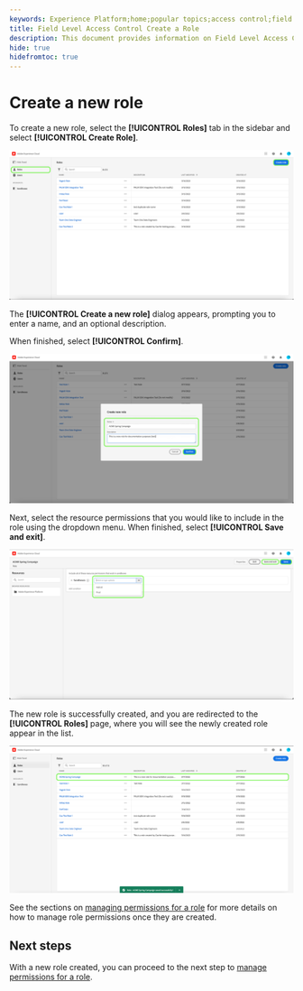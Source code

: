 ```yaml
---
keywords: Experience Platform;home;popular topics;access control;field level access control;FLAC
title: Field Level Access Control Create a Role
description: This document provides information on Field Level Access Control in Adobe Experience Platform
hide: true
hidefromtoc: true
---
```


# Create a new role 

To create a new role, select the **[!UICONTROL Roles]** tab in the sidebar and select **[!UICONTROL Create Role]**.

![new-profile](../../images/flac-ui/flac-new-role.png)

The **[!UICONTROL Create a new role]** dialog appears, prompting you to enter a name, and an optional description. 

When finished, select **[!UICONTROL Confirm]**.

![create-new-product-profile](../../images/flac-ui/flac-create-new-role.png)

Next, select the resource permissions that you would like to include in the role using the dropdown menu. When finished, select **[!UICONTROL Save and exit]**.

![enable-services](../../images/flac-ui/flac-add-role-permission.png)

The new role is successfully created, and you are redirected to the **[!UICONTROL Roles]** page, where you will see the newly created role appear in the list. 

![enable-services](../../images/flac-ui/flac-role-saved.png)

See the sections on [managing permissions for a role](#manage-permissions-for-a-role) for more details on how to manage role permissions once they are created.

## Next steps

With a new role created, you can proceed to the next step to [manage permissions for a role](permissions.md).
